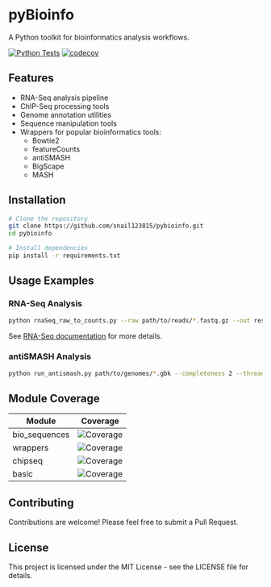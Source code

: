 # pyBioinfo

A Python toolkit for bioinformatics analysis workflows.

[![Python Tests](https://github.com/snail123815/pybioinfo/actions/workflows/Python-tests.yml/badge.svg)](https://github.com/snail123815/pybioinfo/actions/workflows/Python-tests.yml)
[![codecov](https://codecov.io/gh/snail123815/pybioinfo/branch/main/graph/badge.svg)](https://codecov.io/gh/snail123815/pybioinfo)

## Features

- RNA-Seq analysis pipeline
- ChIP-Seq processing tools
- Genome annotation utilities
- Sequence manipulation tools
- Wrappers for popular bioinformatics tools:
  - Bowtie2
  - featureCounts
  - antiSMASH
  - BigScape
  - MASH

## Installation

```bash
# Clone the repository
git clone https://github.com/snail123815/pybioinfo.git
cd pybioinfo

# Install dependencies
pip install -r requirements.txt
```

## Usage Examples

### RNA-Seq Analysis

```bash
python rnaSeq_raw_to_counts.py --raw path/to/reads/*.fastq.gz --out results/ --gbk genome.gbk --isPe --ncpu 4
```

See [RNA-Seq documentation](howto_RNA-Seq.md) for more details.

### antiSMASH Analysis

```bash
python run_antismash.py path/to/genomes/*.gbk --completeness 2 --threads 4
```

## Module Coverage

| Module | Coverage |
|--------|----------|
| bio_sequences | ![Coverage](https://img.shields.io/badge/coverage-XX%25-brightgreen) |
| wrappers | ![Coverage](https://img.shields.io/badge/coverage-XX%25-brightgreen) |
| chipseq | ![Coverage](https://img.shields.io/badge/coverage-XX%25-brightgreen) |
| basic | ![Coverage](https://img.shields.io/badge/coverage-XX%25-brightgreen) |

## Contributing

Contributions are welcome! Please feel free to submit a Pull Request.

## License

This project is licensed under the MIT License - see the LICENSE file for details.